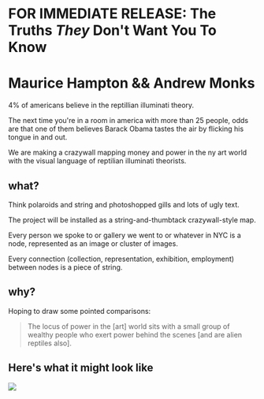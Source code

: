 # FOR IMMEDIATE RELEASE: The Truths *They* Don't Want You To Know
# Maurice Hampton && Andrew Monks

4% of americans believe in the reptillian illuminati theory.

The next time you're in a room in america with more than 25 people, odds are that one of them believes Barack Obama tastes the air by flicking his tongue in and out.

We are making a crazywall mapping money and power in the ny art world with the visual language of reptilian illuminati theorists. 

## what?

Think polaroids and string and photoshopped gills and lots of ugly text.

The project will be installed as a string-and-thumbtack crazywall-style map. 

Every person we spoke to or gallery we went to or whatever in NYC is a node, represented as an image or cluster of images.

Every connection (collection, representation, exhibition, employment) between nodes is a piece of string.

## why?

Hoping to draw some pointed comparisons:

> The locus of power in the [art] world sits with a small group of wealthy people who exert power behind the scenes [and are alien reptiles also].

## Here's what it might look like

![](http://l1zard.xn--onks-99b.com/lizardviz.png)

